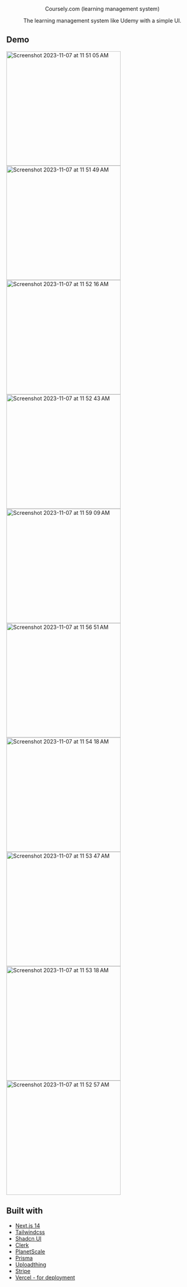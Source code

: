 <p align='center' font='bold'>Coursely.com (learning management system)</p>
<p align='center'>The learning management system like Udemy with a simple UI.</p>

## Demo

<img width="300" alt="Screenshot 2023-11-07 at 11 51 05 AM" src="https://github.com/YashwanthKothakota9/learning_mangement_system/assets/97182453/579436dd-8271-4b98-be56-59f2a95e220c">
<img width="300" alt="Screenshot 2023-11-07 at 11 51 49 AM" src="https://github.com/YashwanthKothakota9/learning_mangement_system/assets/97182453/3cf25dd2-c635-4402-b15a-e4c1ecd3d26e">
<img width="300" alt="Screenshot 2023-11-07 at 11 52 16 AM" src="https://github.com/YashwanthKothakota9/learning_mangement_system/assets/97182453/5405f7ac-4f11-4668-a25d-b1c302f3498d">
<img width="300" alt="Screenshot 2023-11-07 at 11 52 43 AM" src="https://github.com/YashwanthKothakota9/learning_mangement_system/assets/97182453/13bb659f-11c8-4ec5-8e8a-72109b4cb9be">
<img width="300" alt="Screenshot 2023-11-07 at 11 59 09 AM" src="https://github.com/YashwanthKothakota9/learning_mangement_system/assets/97182453/2d6acfdb-3f09-4c08-a6f6-4d22e5a2a560">
<img width="300" alt="Screenshot 2023-11-07 at 11 56 51 AM" src="https://github.com/YashwanthKothakota9/learning_mangement_system/assets/97182453/487dccfb-8eb2-4957-85bd-5b883d36f37e">
<img width="300" alt="Screenshot 2023-11-07 at 11 54 18 AM" src="https://github.com/YashwanthKothakota9/learning_mangement_system/assets/97182453/b58d3125-07e1-4294-ae33-f607ae66f679">
<img width="300" alt="Screenshot 2023-11-07 at 11 53 47 AM" src="https://github.com/YashwanthKothakota9/learning_mangement_system/assets/97182453/58121eae-a442-4737-bfee-28e61d871246">
<img width="300" alt="Screenshot 2023-11-07 at 11 53 18 AM" src="https://github.com/YashwanthKothakota9/learning_mangement_system/assets/97182453/f4e77a56-eabd-4946-933f-dea3b7433c78">
<img width="300" alt="Screenshot 2023-11-07 at 11 52 57 AM" src="https://github.com/YashwanthKothakota9/learning_mangement_system/assets/97182453/d394aac8-b920-4317-971a-0d5491696b5b">

## Built with
* [Next.js 14](https://nextjs.org/)
* [Tailwindcss](https://tailwindcss.com/)
* [Shadcn UI](https://ui.shadcn.com/)
* [Clerk](https://clerk.com/)
* [PlanetScale](https://planetscale.com/)
* [Prisma](https://www.prisma.io/)
* [Uploadthing](https://uploadthing.com/)
* [Stripe](https://stripe.com/in)
* [Vercel - for deployment](https://vercel.com)
